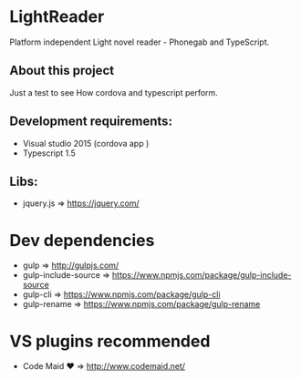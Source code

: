 # LightReader
Platform independent Light novel reader - Phonegab and TypeScript.

## About this project

Just a test to see How cordova and typescript perform.

## Development requirements:

* Visual studio 2015 (cordova app )
* Typescript 1.5

## Libs:

* jquery.js => https://jquery.com/

# Dev dependencies

* gulp => http://gulpjs.com/
* gulp-include-source => https://www.npmjs.com/package/gulp-include-source
* gulp-cli => https://www.npmjs.com/package/gulp-cli
* gulp-rename => https://www.npmjs.com/package/gulp-rename

# VS plugins recommended

* Code Maid ♥ =>  http://www.codemaid.net/
